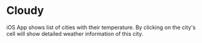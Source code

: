 # Cloudy
iOS App shows list of cities with their temperature. By clicking on the city's cell will show detailed weather information of this city.
